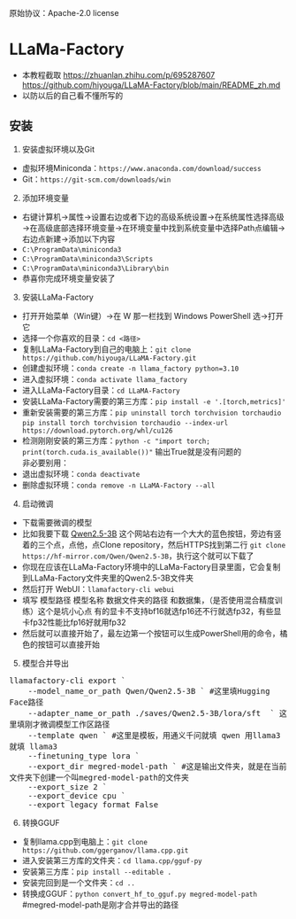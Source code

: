 原始协议：Apache-2.0 license

# LLaMa-Factory
- 本教程截取 https://zhuanlan.zhihu.com/p/695287607 https://github.com/hiyouga/LLaMA-Factory/blob/main/README_zh.md
- 以防以后的自己看不懂所写的
## 安装
1. 安装虚拟环境以及Git<br>
- 虚拟环境Miniconda：`https://www.anaconda.com/download/success`<br>
- Git：`https://git-scm.com/downloads/win`<br>
2. 添加环境变量<br>
- 右键计算机→属性→设置右边或者下边的高级系统设置→在系统属性选择高级→在高级底部选择环境变量→在环境变量中找到系统变量中选择Path点编辑→右边点新建→添加以下内容<br>
- `C:\ProgramData\miniconda3`<br>
- `C:\ProgramData\miniconda3\Scripts`<br>
- `C:\ProgramData\miniconda3\Library\bin`<br>
- 恭喜你完成环境变量安装了<br>
3. 安装LLaMa-Factory<br>
- 打开开始菜单（Win键）→在 W 那一栏找到 Windows PowerShell 选→打开它<br>
- 选择一个你喜欢的目录：`cd <路径>`<br>
- 复制LLaMa-Factory到自己的电脑上：`git clone https://github.com/hiyouga/LLaMA-Factory.git`<br>
- 创建虚拟环境：`conda create -n llama_factory python=3.10`<br>
- 进入虚拟环境：`conda activate llama_factory`<br>
- 进入LLaMa-Factory目录：`cd LLaMA-Factory`<br>
- 安装LLaMa-Factory需要的第三方库：`pip install -e '.[torch,metrics]'`<br>
- 重新安装需要的第三方库：`pip uninstall torch torchvision torchaudio` `pip install torch torchvision torchaudio --index-url https://download.pytorch.org/whl/cu126`<br>
- 检测刚刚安装的第三方库：`python -c "import torch; print(torch.cuda.is_available())"` 输出True就是没有问题的<br>
非必要别用：
- 退出虚拟环境：`conda deactivate`
- 删除虚拟环境：`conda remove -n LLaMA-Factory --all`
4. 启动微调
- 下载需要微调的模型
- 比如我要下载 [Qwen2.5-3B](https://hf-mirror.com/Qwen/Qwen2.5-3B) 这个网站右边有一个大大的蓝色按钮，旁边有竖着的三个点，点他，点Clone repository，然后HTTPS找到第二行 `git clone https://hf-mirror.com/Qwen/Qwen2.5-3B`，执行这个就可以下载了
- 你现在应该在LLaMa-Factory环境中的LLaMa-Factory目录里面，它会复制到LLaMa-Factory文件夹里的Qwen2.5-3B文件夹
- 然后打开 WebUI：`llamafactory-cli webui`
- 填写 模型路径 模型名称 数据文件夹的路径 和数据集，（是否使用混合精度训练）这个是坑小心点 有的显卡不支持bf16就选fp16还不行就选fp32，有些显卡fp32性能比fp16好就用fp32
- 然后就可以直接开始了，最左边第一个按钮可以生成PowerShell用的命令，橘色的按钮可以直接开始
5. 模型合并导出
<pre style="white-space: pre-wrap; word-wrap: break-word;">
llamafactory-cli export `
    --model_name_or_path Qwen/Qwen2.5-3B ` #这里填Hugging Face路径
    --adapter_name_or_path ./saves/Qwen2.5-3B/lora/sft  ` 这里填刚才微调模型工作区路径
    --template qwen ` #这里是模板，用通义千问就填 qwen 用llama3 就填 llama3
    --finetuning_type lora `
    --export_dir megred-model-path ` #这是输出文件夹，就是在当前文件夹下创建一个叫megred-model-path的文件夹
    --export_size 2 `
    --export_device cpu `
    --export_legacy_format False
</pre>
6. 转换GGUF
- 复制llama.cpp到电脑上：`git clone https://github.com/ggerganov/llama.cpp.git`
- 进入安装第三方库的文件夹：`cd llama.cpp/gguf-py`
- 安装第三方库：`pip install --editable .`
- 安装完回到是一个文件夹：`cd ..`
- 转换成GGUF：`python convert_hf_to_gguf.py megred-model-path` #megred-model-path是刚才合并导出的路径




